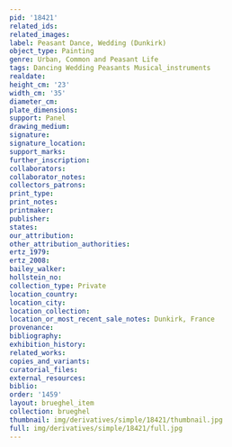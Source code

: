 ```yaml
---
pid: '18421'
related_ids: 
related_images: 
label: Peasant Dance, Wedding (Dunkirk)
object_type: Painting
genre: Urban, Common and Peasant Life
tags: Dancing Wedding Peasants Musical_instruments
realdate: 
height_cm: '23'
width_cm: '35'
diameter_cm: 
plate_dimensions: 
support: Panel
drawing_medium: 
signature: 
signature_location: 
support_marks: 
further_inscription: 
collaborators: 
collaborator_notes: 
collectors_patrons: 
print_type: 
print_notes: 
printmaker: 
publisher: 
states: 
our_attribution: 
other_attribution_authorities: 
ertz_1979: 
ertz_2008: 
bailey_walker: 
hollstein_no: 
collection_type: Private
location_country: 
location_city: 
location_collection: 
location_or_most_recent_sale_notes: Dunkirk, France
provenance: 
bibliography: 
exhibition_history: 
related_works: 
copies_and_variants: 
curatorial_files: 
external_resources: 
biblio: 
order: '1459'
layout: brueghel_item
collection: brueghel
thumbnail: img/derivatives/simple/18421/thumbnail.jpg
full: img/derivatives/simple/18421/full.jpg
---
```

